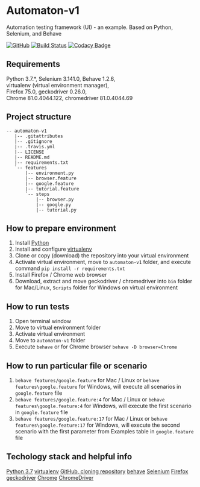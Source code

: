 # Automaton-v1
Automation testing framework (UI) - an example. Based on Python, Selenium, and Behave

[![GitHub](https://img.shields.io/github/license/mashape/apistatus.svg)](https://github.com/BurhanH/automaton-v1/blob/master/LICENSE)
[![Build Status](https://travis-ci.org/BurhanH/automaton-v1.svg?branch=master)](https://travis-ci.org/BurhanH/automaton-v1)
[![Codacy Badge](https://api.codacy.com/project/badge/Grade/7f7d510da5284321bfcdc5c290e25bdb)](https://www.codacy.com/app/BurhanH/automaton-v1?utm_source=github.com&amp;utm_medium=referral&amp;utm_content=BurhanH/automaton-v1&amp;utm_campaign=Badge_Grade)

## Requirements
Python 3.7.\*, Selenium 3.141.0, Behave 1.2.6, <br>
virtualenv (virtual environment manager), <br>
Firefox 75.0, geckodriver 0.26.0, <br>
Chrome 81.0.4044.122, chromedriver 81.0.4044.69 <br>

## Project structure
```text
-- automaton-v1
   |-- .gitattributes
   |-- .gitignore
   |-- .travis.yml
   |-- LICENSE
   |-- README.md
   |-- requirements.txt
   `-- features
       |-- environment.py
       |-- browser.feature
       |-- google.feature
       |-- tutorial.feature
       `-- steps
           |-- browser.py
           |-- google.py
           |-- tutorial.py
```

## How to prepare environment
1) Install [Python](https://www.python.org/downloads/)
2) Install and configure [virtualenv](https://packaging.python.org/guides/installing-using-pip-and-virtualenv/)
3) Clone or copy (download) the repository into your virtual environment
4) Activate virtual environment, move to `automaton-v1` folder, and execute command `pip install -r requirements.txt`
5) Install Firefox / Chrome web browser
6) Download, extract and move geckodriver / chromedriver into `bin` folder for Mac/Linux, `Scripts` folder for Windows on virtual environment

## How to run tests
1) Open terminal window
2) Move to virtual environment folder
3) Activate virtual environment
4) Move to `automaton-v1` folder
5) Execute `behave` or for Chrome browser `behave -D browser=Chrome`

## How to run particular file or scenario
1) `behave features/google.feature` for Mac / Linux or `behave features\google.feature` for Windows, will execute all scenarios in `google.feature` file  
2) `behave features/google.feature:4` for Mac / Linux or `behave features\google.feature:4` for Windows, will execute the first scenario in `google.feature` file 
3) `behave features/google.feature:17` for Mac / Linux or `behave features\google.feature:17` for Windows, will execute the second scenario with the first parameter from Examples table in `google.feature` file

## Techology stack and helpful info
[Python 3.7](https://docs.python.org/3.7/)
[virtualenv](https://packaging.python.org/guides/installing-using-pip-and-virtualenv/)
[GitHub, cloning repository](https://help.github.com/en/github/creating-cloning-and-archiving-repositories/cloning-a-repository)
[behave](https://behave.readthedocs.io/en/latest/)
[Selenium](https://www.selenium.dev/documentation/en/)
[Firefox](https://www.mozilla.org/en-US/firefox/)
[geckodriver](https://github.com/mozilla/geckodriver/releases)
[Chrome](https://www.google.com/chrome/)
[ChromeDriver](https://chromedriver.chromium.org/downloads)
